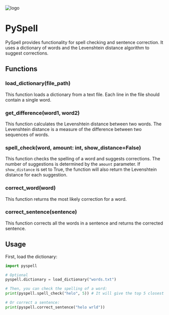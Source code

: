 <img scr='https://raw.githubusercontent.com/vertmit/pyspell/logo/pyspell.png' alt='logo'>

# PySpell
PySpell provides functionality for spell checking and sentence correction. It uses a dictionary of words and the Levenshtein distance algorithm to suggest corrections.

## Functions

### load_dictionary(file_path)
This function loads a dictionary from a text file. Each line in the file should contain a single word.

### get_difference(word1, word2)
This function calculates the Levenshtein distance between two words. The Levenshtein distance is a measure of the difference between two sequences of words.

### spell_check(word, amount: int, show_distance=False)
This function checks the spelling of a word and suggests corrections. The number of suggestions is determined by the `amount` parameter. If `show_distance` is set to True, the function will also return the Levenshtein distance for each suggestion.

### correct_word(word)
This function returns the most likely correction for a word.

### correct_sentence(sentence)
This function corrects all the words in a sentence and returns the corrected sentence.

## Usage

First, load the dictionary:

```python
import pyspell

# Optional
pyspell.dictionary = load_dictionary("words.txt")

# Then, you can check the spelling of a word:
print(pyspell.spell_check("helo", 5)) # It will give the top 5 closest words

# Or correct a sentence:
print(pyspell.correct_sentence("helo wrld"))
```
